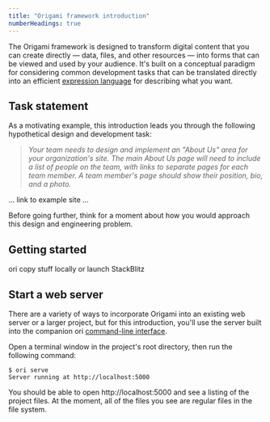 ```yaml
---
title: "Origami framework introduction"
numberHeadings: true
---
```


The Origami framework is designed to transform digital content that you can create directly — data, files, and other resources — into forms that can be viewed and used by your audience. It's built on a conceptual paradigm for considering common development tasks that can be translated directly into an efficient [expression language](/language) for describing what you want.

## Task statement

As a motivating example, this introduction leads you through the following hypothetical design and development task:

> _Your team needs to design and implement an "About Us" area for your organization's site. The main About Us page will need to include a list of people on the team, with links to separate pages for each team member. A team member's page should show their position, bio, and a photo._

... link to example site ...

Before going further, think for a moment about how you would approach this design and engineering problem.

## Getting started

ori copy stuff locally
or launch StackBlitz

## Start a web server

There are a variety of ways to incorporate Origami into an existing web server or a larger project, but for this introduction, you'll use the server built into the companion ori [command-line interface](/cli).

Open a terminal window in the project's root directory, then run the following command:

```console
$ ori serve
Server running at http://localhost:5000
```

You should be able to open http://localhost:5000 and see a listing of the project files. At the moment, all of the files you see are regular files in the file system.
